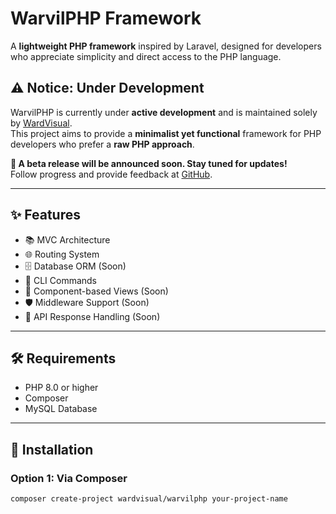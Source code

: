 # WarvilPHP Framework

A **lightweight PHP framework** inspired by Laravel, designed for developers who appreciate simplicity and direct access to the PHP language.

## ⚠️ Notice: Under Development

WarvilPHP is currently under **active development** and is maintained solely by [WardVisual](https://github.com/wardvisual).  
This project aims to provide a **minimalist yet functional** framework for PHP developers who prefer a **raw PHP approach**.  

**🚀 A beta release will be announced soon. Stay tuned for updates!**  
Follow progress and provide feedback at [GitHub](https://github.com/wardvisual/warvilphp).

---

## ✨ Features

- 📚 MVC Architecture
- 🌐 Routing System
- 🗄️ Database ORM (Soon)
- 🔧 CLI Commands
- 🧩 Component-based Views (Soon)
- 🛡️ Middleware Support (Soon)
- 🔁 API Response Handling (Soon)

---

## 🛠️ Requirements

- PHP 8.0 or higher  
- Composer  
- MySQL Database  

---

## 🚀 Installation

### Option 1: Via Composer

```bash
composer create-project wardvisual/warvilphp your-project-name
